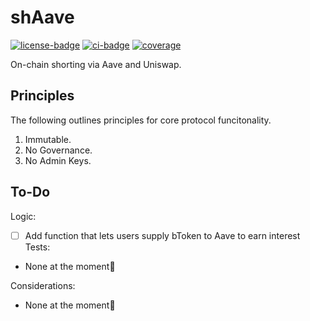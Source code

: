 # shAave

[![license-badge](https://img.shields.io/badge/license-MIT-yellow)](https://github.com/chainrule-labs/shaave-contracts/blob/main/LICENSE.md)
[![ci-badge](https://img.shields.io/github/actions/workflow/status/chainrule-labs/shaave-contracts/ci.yml?branch=main&logo=github&label=CI)](https://github.com/chainrule-labs/shaave-contracts/actions)
[![coverage](https://img.shields.io/codecov/c/github/chainrule-labs/shaave-contracts?token=K4Q3GAWUPJ&label=coverage&logo=codecov)](https://codecov.io/gh/chainrule-labs/shaave-contracts)

On-chain shorting via Aave and Uniswap.

## Principles

The following outlines principles for core protocol funcitonality.

1. Immutable.
2. No Governance.
3. No Admin Keys.

## To-Do

Logic:

-   [ ] Add function that lets users supply bToken to Aave to earn interest
        Tests:

-   None at the moment🙂

Considerations:

-   None at the moment🙂
